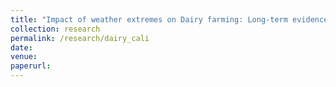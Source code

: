 ```yaml
---
title: "Impact of weather extremes on Dairy farming: Long-term evidence from California"
collection: research
permalink: /research/dairy_cali
date: 
venue: 
paperurl: 
---
```

